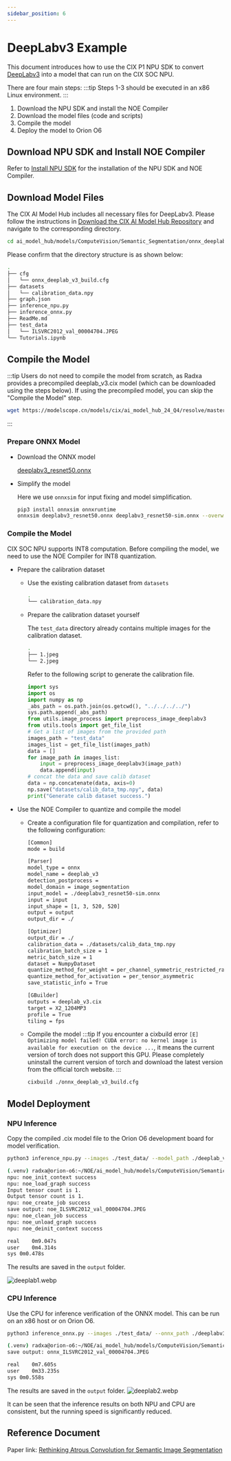 ```yaml
---
sidebar_position: 6
---
```


# DeepLabv3 Example

This document introduces how to use the CIX P1 NPU SDK to convert [DeepLabv3](https://pytorch.org/vision/main/models/generated/torchvision.models.segmentation.deeplabv3_resnet50.html) into a model that can run on the CIX SOC NPU.

There are four main steps:
:::tip
Steps 1-3 should be executed in an x86 Linux environment.
:::

1. Download the NPU SDK and install the NOE Compiler
2. Download the model files (code and scripts)
3. Compile the model
4. Deploy the model to Orion O6

## Download NPU SDK and Install NOE Compiler

Refer to [Install NPU SDK](./npu-introduction#install-npu-sdk-x86-linux-environment) for the installation of the NPU SDK and NOE Compiler.

## Download Model Files

The CIX AI Model Hub includes all necessary files for DeepLabv3. Please follow the instructions in [Download the CIX AI Model Hub Repository](./ai-hub#download-the-cix-ai-model-hub-repository) and navigate to the corresponding directory.

```bash
cd ai_model_hub/models/ComputeVision/Semantic_Segmentation/onnx_deeplab_v3
```

Please confirm that the directory structure is as shown below:

```bash
.
├── cfg
│   └── onnx_deeplab_v3_build.cfg
├── datasets
│   └── calibration_data.npy
├── graph.json
├── inference_npu.py
├── inference_onnx.py
├── ReadMe.md
├── test_data
│   └── ILSVRC2012_val_00004704.JPEG
└── Tutorials.ipynb
```

## Compile the Model

:::tip
Users do not need to compile the model from scratch, as Radxa provides a precompiled deeplab_v3.cix model (which can be downloaded using the steps below). If using the precompiled model, you can skip the "Compile the Model" step.

```bash
wget https://modelscope.cn/models/cix/ai_model_hub_24_Q4/resolve/master/models/ComputeVision/Semantic_Segmentation/onnx_deeplab_v3/deeplab_v3.cix
```

:::

### Prepare ONNX Model

- Download the ONNX model

  [deeplabv3_resnet50.onnx](https://modelscope.cn/models/cix/ai_model_hub_24_Q4/resolve/master/models/ComputeVision/Semantic_Segmentation/onnx_deeplab_v3/model/deeplabv3_resnet50.onnx)

- Simplify the model

  Here we use `onnxsim` for input fixing and model simplification.

  ```bash
  pip3 install onnxsim onnxruntime
  onnxsim deeplabv3_resnet50.onnx deeplabv3_resnet50-sim.onnx --overwrite-input-shape 1,3,520,520
  ```

### Compile the Model

CIX SOC NPU supports INT8 computation. Before compiling the model, we need to use the NOE Compiler for INT8 quantization.

- Prepare the calibration dataset

  - Use the existing calibration dataset from `datasets`

    ```bash
    .
    └── calibration_data.npy
    ```

  - Prepare the calibration dataset yourself

    The `test_data` directory already contains multiple images for the calibration dataset.

    ```bash
    .
    ├── 1.jpeg
    └── 2.jpeg
    ```

    Refer to the following script to generate the calibration file.

    ```python
    import sys
    import os
    import numpy as np
    _abs_path = os.path.join(os.getcwd(), "../../../../")
    sys.path.append(_abs_path)
    from utils.image_process import preprocess_image_deeplabv3
    from utils.tools import get_file_list
    # Get a list of images from the provided path
    images_path = "test_data"
    images_list = get_file_list(images_path)
    data = []
    for image_path in images_list:
        input = preprocess_image_deeplabv3(image_path)
        data.append(input)
    # concat the data and save calib dataset
    data = np.concatenate(data, axis=0)
    np.save("datasets/calib_data_tmp.npy", data)
    print("Generate calib dataset success.")
    ```

- Use the NOE Compiler to quantize and compile the model

  - Create a configuration file for quantization and compilation, refer to the following configuration:

    ```bash
    [Common]
    mode = build

    [Parser]
    model_type = onnx
    model_name = deeplab_v3
    detection_postprocess =
    model_domain = image_segmentation
    input_model = ./deeplabv3_resnet50-sim.onnx
    input = input
    input_shape = [1, 3, 520, 520]
    output = output
    output_dir = ./

    [Optimizer]
    output_dir = ./
    calibration_data = ./datasets/calib_data_tmp.npy
    calibration_batch_size = 1
    metric_batch_size = 1
    dataset = NumpyDataset
    quantize_method_for_weight = per_channel_symmetric_restricted_range
    quantize_method_for_activation = per_tensor_asymmetric
    save_statistic_info = True

    [GBuilder]
    outputs = deeplab_v3.cix
    target = X2_1204MP3
    profile = True
    tiling = fps
    ```

  - Compile the model
    :::tip
    If you encounter a cixbuild error `[E] Optimizing model failed! CUDA error: no kernel image is available for execution on the device ...`, it means the current version of torch does not support this GPU. Please completely uninstall the current version of torch and download the latest version from the official torch website.
    :::
    ```bash
    cixbuild ./onnx_deeplab_v3_build.cfg
    ```

## Model Deployment

### NPU Inference

Copy the compiled .cix model file to the Orion O6 development board for model verification.

```bash
python3 inference_npu.py --images ./test_data/ --model_path ./deeplab_v3.cix
```

```bash
(.venv) radxa@orion-o6:~/NOE/ai_model_hub/models/ComputeVision/Semantic_Segmentation/onnx_deeplab_v3$ time python3 inference_npu.py --images ./test_data/ --model_path ./deeplab_v3.cix
npu: noe_init_context success
npu: noe_load_graph success
Input tensor count is 1.
Output tensor count is 1.
npu: noe_create_job success
save output: noe_ILSVRC2012_val_00004704.JPEG
npu: noe_clean_job success
npu: noe_unload_graph success
npu: noe_deinit_context success

real	0m9.047s
user	0m4.314s
sys	0m0.478s
```

The results are saved in the `output` folder.

![deeplab1.webp](/img/o6/deeplab1.webp)

### CPU Inference

Use the CPU for inference verification of the ONNX model. This can be run on an x86 host or on Orion O6.

```bash
python3 inference_onnx.py --images ./test_data/ --onnx_path ./deeplabv3_resnet50-sim.onnx
```

```bash
(.venv) radxa@orion-o6:~/NOE/ai_model_hub/models/ComputeVision/Semantic_Segmentation/onnx_deeplab_v3$ time python3 inference_onnx.py --images ./test_data/ --onnx_path ./deeplabv3_resnet50-sim.onnx
save output: onnx_ILSVRC2012_val_00004704.JPEG

real	0m7.605s
user	0m33.235s
sys	0m0.558s
```

The results are saved in the `output` folder.
![deeplab2.webp](/img/o6/deeplab2.webp)

It can be seen that the inference results on both NPU and CPU are consistent, but the running speed is significantly reduced.

## Reference Document

Paper link: [Rethinking Atrous Convolution for Semantic Image Segmentation](https://arxiv.org/abs/1706.05587)
